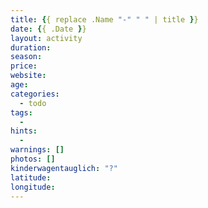 ```yaml
---
title: {{ replace .Name "-" " " | title }}
date: {{ .Date }}
layout: activity
duration:
season:
price:
website: 
age:
categories:
  - todo
tags:
  -
hints:
  -
warnings: []
photos: []
kinderwagentauglich: "?"
latitude: 
longitude: 
---
```

